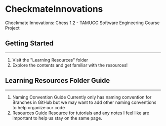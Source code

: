# CheckmateInnovations
Checkmate Innovations: Chess 1.2 - TAMUCC Software Engineering Course Project

## Getting Started
---
1. Visit the "Learning Resources" folder
2. Explore the contents and get familiar with the resources!

## Learning Resources Folder Guide
---
1. Naming Convention Guide
   Currently only has naming convention for Branches in GitHub but we may want to add other naming conventions to help organize our code
2. Resources Guide
   Resource for tutorials and any notes I feel like are important to help us stay on the same page.
   
